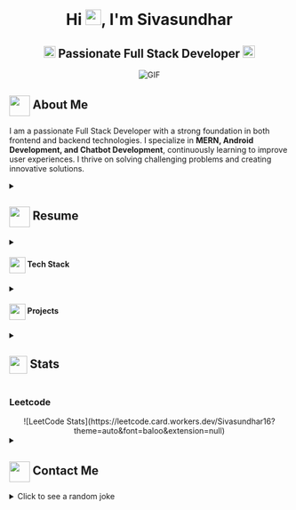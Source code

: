 <h1 align="center">Hi <img src="https://github.com/Sivasundhar16/Sivasundhar16/blob/main/icons/Hi.gif" width="28px"/>, I'm Sivasundhar</h1>
<h2 align="center">
  <img src="https://komarev.com/ghpvc/?username=Sivasundhar16&color=dc143c&style=for-the-badge" alt="Profile Views" style="height:21px;">
  Passionate Full Stack Developer
  <a href="https://[your-portfolio-link]">
    <img src="https://img.shields.io/badge/Portfolio-543DE0?style=for-the-badge&logo=About.me&logoColor=white" alt="Portfolio" style="height:22px;">
  </a>
</h2>
<div align="center">
  <img alt="GIF" src="https://media4.giphy.com/media/11KzOet1ElBDz2/giphy.gif?cid=6c09b952ufa3xxbbm0mpuadm2zaik3wjp4m9luz2ly0lyz8d&ep=v1_internal_gif_by_id&rid=giphy.gif&ct=g" />
</div> 

## <img align='center' src="https://i.giphy.com/media/v1.Y2lkPTc5MGI3NjExdjh2dDM4bDhyYzM5NmppaHJ6dG56Mmh3bTkyanFkdWRvZ3R1cGoycSZlcD12MV9pbnRlcm5hbF9naWZfYnlfaWQmY3Q9ZQ/LOnt6uqjD9OexmQJRB/giphy.gif" width="37" /> About Me

I am a passionate Full Stack Developer with a strong foundation in both frontend and backend technologies. I specialize in **MERN, Android Development, and Chatbot Development**, continuously learning to improve user experiences. I thrive on solving challenging problems and creating innovative solutions.

<details>
 <summary>
    <h2> 
      <img align="center" src="https://github.com/Sivasundhar16/Sivasundhar16/blob/main/icons/about.png" width="37" /> 
    Resume
    </h2>
</summary>

 <details>
  <summary><h4> <img align="center" src="https://github.com/Sivasundhar16/Sivasundhar16/blob/main/icons/academics.gif" width="29"/> Academics</h4></summary>
  <span><img src="https://img.shields.io/badge/BTECH-Anna%20University-1877F2?style=for-the-badge"></span>
  <span><img src="https://img.shields.io/badge/GPA-7.9-EFEEE9?style=for-the-badge"></span>
 </details>

 <details>
  <summary><h4> <img align="center" src="https://github.com/Sivasundhar16/Sivasundhar16/blob/main/icons/experience.gif" width="29"/> Experience</h4></summary>
  - **Passionate Full Stack Developer**
 </details>
</details>

<details>
  <summary><h4> <img align="center" src="https://github.com/Sivasundhar16/Sivasundhar16/blob/main/icons/techstack.gif" width="29"/> Tech Stack</h4></summary>
  ![C++](https://img.shields.io/badge/c++-%2300599C.svg?style=for-the-badge&logo=c%2B%2B&logoColor=white)  
  ![JavaScript](https://img.shields.io/badge/javascript-%23323330.svg?style=for-the-badge&logo=javascript&logoColor=%23F7DF1E) 
  ![React](https://img.shields.io/badge/react-%2320232a.svg?style=for-the-badge&logo=react&logoColor=%2361DAFB) 
</details>

<details>
  <summary><h4> <img align="center" src="https://github.com/Sivasundhar16/Sivasundhar16/blob/main/icons/projects.gif" width="29"/> Projects</h4></summary>

  #### <a href="https://github.com/Sivasundhar16/NextWatch">NextWatch - Netflix Clone</a>
  <span><img src="https://img.shields.io/badge/Node.js-%2343853D.svg?style=for-the-badge&logo=node.js&logoColor=white"> <img src="https://img.shields.io/badge/MongoDB-%234ea94b.svg?style=for-the-badge&logo=mongodb&logoColor=white"></span>
  - Implemented a Netflix-like experience using MERN stack.
  
  #### <a href="https://github.com/Sivasundhar16/EmployeeManagementSystem">Employee Management System</a>
  <span><img src="https://img.shields.io/badge/Java-%23ED8B00.svg?style=for-the-badge&logo=java&logoColor=white"> <img src="https://img.shields.io/badge/SpringBoot-%236DB33F.svg?style=for-the-badge&logo=spring&logoColor=white"></span>
  - Built a system to manage employee records efficiently.

  #### <a href="https://github.com/Sivasundhar16/LinkedGrow">LinkedGrow - Online Job Search Platform</a>
  <span><img src="https://img.shields.io/badge/React-%2320232a.svg?style=for-the-badge&logo=react&logoColor=%2361DAFB"> <img src="https://img.shields.io/badge/Firebase-%23FFCA28.svg?style=for-the-badge&logo=firebase&logoColor=white"></span>
  - Created an online platform to help users search for jobs and connect with employers.
</details>

<details>
  <summary><h2> <img align="center" src="https://github.com/Sivasundhar16/Sivasundhar16/blob/main/icons/stats.gif" width="32"/> Stats</h2></summary>
  <div align="center">
    ![](https://github-readme-stats.vercel.app/api?username=Sivasundhar16&theme=tokyonight&hide_border=false&include_all_commits=true&count_private=false)<br/>
    ![](https://github-readme-streak-stats.herokuapp.com/?user=Sivasundhar16&theme=tokyonight&hide_border=false)<br/>
    ![](https://github-readme-stats.vercel.app/api/top-langs/?username=Sivasundhar16&theme=tokyonight&hide_border=false&include_all_commits=true&count_private=false&layout=compact)<br/>
    ![](https://github-readme-activity-graph.vercel.app/graph?username=Sivasundhar16&theme=tokyo-night)
  </div>
</details>

### Leetcode
<div align="center">
  ![LeetCode Stats](https://leetcode.card.workers.dev/Sivasundhar16?theme=auto&font=baloo&extension=null)
</div>

<details>
  <summary><h2> <img align="center" src="https://github.com/Sivasundhar16/Sivasundhar16/blob/main/icons/Contact.gif" width="37"/> Contact Me</h2></summary>
  <p>
    <i>You can reach out to me via</i>
    <a href="mailto:vssiva18@gmail.com">
      <img align="center" src="https://github.com/Sivasundhar16/Sivasundhar16/blob/main/icons/Gmail.gif" width="100"/>
    </a>
  </p>
</details>

<details>
  <summary>Click to see a random joke</summary>
  <div align="center">
    ![Jokes Card](https://readme-jokes.vercel.app/api?theme=halloween)
  </div>
</details>
